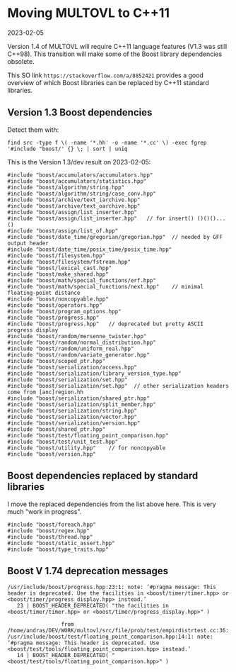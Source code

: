 # Moving MULTOVL to C++11

2023-02-05

Version 1.4 of MULTOVL will require C++11 language features
(V1.3 was still C++98). This transition will make some of the Boost
library dependencies obsolete.

This SO link `https://stackoverflow.com/a/8852421` provides a good overview
of which Boost libraries can be replaced by C++11 standard libraries.

## Version 1.3 Boost dependencies

Detect them with:

`find src -type f \( -name '*.hh' -o -name '*.cc' \) -exec fgrep '#include "boost/' {} \; | sort | uniq`

This is the Version 1.3/dev result on 2023-02-05:

```
#include "boost/accumulators/accumulators.hpp"
#include "boost/accumulators/statistics.hpp"
#include "boost/algorithm/string.hpp"
#include "boost/algorithm/string/case_conv.hpp"
#include "boost/archive/text_iarchive.hpp"
#include "boost/archive/text_oarchive.hpp"
#include "boost/assign/list_inserter.hpp"
#include "boost/assign/list_inserter.hpp"   // for insert() ()()()...()
#include "boost/assign/list_of.hpp"
#include "boost/date_time/gregorian/gregorian.hpp"  // needed by GFF output header
#include "boost/date_time/posix_time/posix_time.hpp"
#include "boost/filesystem.hpp"
#include "boost/filesystem/fstream.hpp"
#include "boost/lexical_cast.hpp"
#include "boost/make_shared.hpp"
#include "boost/math/special_functions/erf.hpp"
#include "boost/math/special_functions/next.hpp"    // minimal floating-point distance
#include "boost/noncopyable.hpp"
#include "boost/operators.hpp"
#include "boost/program_options.hpp"
#include "boost/progress.hpp"
#include "boost/progress.hpp"   // deprecated but pretty ASCII progress display
#include "boost/random/mersenne_twister.hpp"
#include "boost/random/normal_distribution.hpp"
#include "boost/random/uniform_real.hpp"
#include "boost/random/variate_generator.hpp"
#include "boost/scoped_ptr.hpp"
#include "boost/serialization/access.hpp"
#include "boost/serialization/library_version_type.hpp"
#include "boost/serialization/set.hpp"
#include "boost/serialization/set.hpp"  // other serialization headers come from [anc]region.hh
#include "boost/serialization/shared_ptr.hpp"
#include "boost/serialization/split_member.hpp"
#include "boost/serialization/string.hpp"
#include "boost/serialization/vector.hpp"
#include "boost/serialization/version.hpp"
#include "boost/shared_ptr.hpp"
#include "boost/test/floating_point_comparison.hpp"
#include "boost/test/unit_test.hpp"
#include "boost/utility.hpp"    // for noncopyable
#include "boost/version.hpp"
```

## Boost dependencies replaced by standard libraries

I move the replaced dependencies from the list above here.
This is very much "work in progress".

```
#include "boost/foreach.hpp"
#include "boost/regex.hpp"
#include "boost/thread.hpp"
#include "boost/static_assert.hpp"
#include "boost/type_traits.hpp"
```

## Boost V 1.74 deprecation messages

```
/usr/include/boost/progress.hpp:23:1: note: ‘#pragma message: This header is deprecated. Use the facilities in <boost/timer/timer.hpp> or <boost/timer/progress_display.hpp> instead.’
   23 | BOOST_HEADER_DEPRECATED( "the facilities in <boost/timer/timer.hpp> or <boost/timer/progress_display.hpp>" )
```

```
                 from /home/andras/DEV/WORK/multovl/src/file/prob/test/empirdistrtest.cc:36:
/usr/include/boost/test/floating_point_comparison.hpp:14:1: note: ‘#pragma message: This header is deprecated. Use <boost/test/tools/floating_point_comparison.hpp> instead.’
   14 | BOOST_HEADER_DEPRECATED( "<boost/test/tools/floating_point_comparison.hpp>" )
```